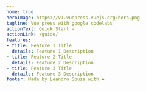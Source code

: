 ```yaml
---
home: true
heroImage: https://v1.vuepress.vuejs.org/hero.png
tagline: Vue press with google codelabs
actionText: Quick Start →
actionLink: /guide/
features:
- title: Feature 1 Title
  details: Feature 1 Description
- title: Feature 2 Title
  details: Feature 2 Description
- title: Feature 3 Title
  details: Feature 3 Description
footer: Made by Leandro Souza with ❤️
---
```

